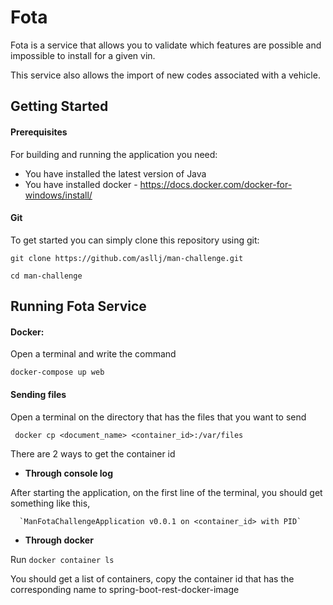 # Fota

Fota is a service that allows you to validate which features are possible and impossible to install for a given vin.

This service also allows the import of new codes associated with a vehicle.


## Getting Started

#### Prerequisites

For building and running the application you need:

* You have installed the latest version of Java
* You have installed docker - https://docs.docker.com/docker-for-windows/install/


#### Git

To get started you can simply clone this repository using git:

`git clone https://github.com/asllj/man-challenge.git`

`cd man-challenge`


## Running Fota Service

#### Docker:

Open a terminal and write the command

`docker-compose up web`


#### Sending files

Open a terminal on the directory that has the files that you want to send

` docker cp <document_name> <container_id>:/var/files`

There are 2 ways to get the container id

* **Through console log**
     
After starting the application, on the first line of the terminal, you should get something like this,

      `ManFotaChallengeApplication v0.0.1 on <container_id> with PID`

* **Through docker**

Run `docker container ls`

You should get a list of containers, copy the container id that has the corresponding name to spring-boot-rest-docker-image



